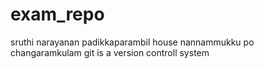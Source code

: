 # exam_repo
sruthi narayanan
padikkaparambil house 
nannammukku po 
changaramkulam
git is a version controll system
